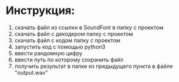 # Инструкция:
  1. скачать файл из ссылки в SoundFont в папку с проектом
  1. скачать файл с декодером папку с проектом
  1. скачать файл с кодом папку с проектом
  1. запустить код с помощью python3
  1. ввести рандомную цифру
  1. ввести путь по которому сохранить файл
  1. получить результат в папке из предыдущего пункта в файле "output.wav"
